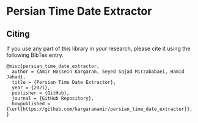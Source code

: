 # Persian Time Date Extractor

## Citing
If you use any part of this library in your research, please cite it using the following BibTex entry.
```
@misc{persian_time_date_extractor,
  author = {Amir Hossein Kargaran, Seyed Sajad Mirzababaei, Hamid Jahad},
  title = {Persian Time Date Extractor},
  year = {2021},
  publisher = {GitHub},
  journal = {GitHub Repository},
  howpublished = {\url{https://github.com/kargaranamir/persian_time_date_extractor}},
}
```
